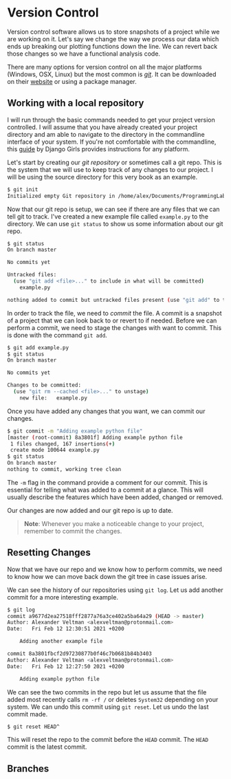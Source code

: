 # Version Control

Version control software allows us to store snapshots of a project while we are working on it.
Let's say we change the way we process our data which ends up breaking our plotting functions down the line.
We can revert back those changes so we have a functional analysis code.

There are many options for version control on all the major platforms (Windows, OSX, Linux) but the most common is [_git_](https://git-scm.com/).
It can be downloaded on their [website](https://git-scm.com/downloads) or using a package manager.

## Working with a local repository

I will run through the basic commands needed to get your project version controlled.
I will assume that you have already created your project directory and am able to navigate to the directory in the commandline interface of your system.
If you're not comfortable with the commandline, this [guide](https://tutorial.djangogirls.org/en/intro_to_command_line/) by Django Girls provides instructions for any platform.

Let's start by creating our _git repository_ or sometimes call a git repo.
This is the system that we will use to keep track of any changes to our project.
I will be using the source directory for this very book as an example.
``` sh
$ git init
Initialized empty Git repository in /home/alex/Documents/ProgrammingLabManual/.git/
```

Now that our git repo is setup, we can see if there are any files that we can tell git to track.
I've created a new example file called `example.py` to the directory.
We can use `git status` to show us some information about our git repo.

```sh
$ git status
On branch master

No commits yet

Untracked files:
  (use "git add <file>..." to include in what will be committed)
	example.py

nothing added to commit but untracked files present (use "git add" to track)
```

In order to track the file, we need to _commit_ the file.
A commit is a snapshot of a project that we can look back to or revert to if needed.
Before we can perform a commit, we need to stage the changes with want to commit.
This is done with the command `git add`.

```sh
$ git add example.py
$ git status
On branch master

No commits yet

Changes to be committed:
  (use "git rm --cached <file>..." to unstage)
	new file:   example.py
```

Once you have added any changes that you want, we can commit our changes.

``` sh
$ git commit -m "Adding example python file"
[master (root-commit) 8a3801f] Adding example python file
 1 files changed, 167 insertions(+)
 create mode 100644 example.py
$ git status
On branch master
nothing to commit, working tree clean
```

The `-m` flag in the command provide a comment for our commit.
This is essential for telling what was added to a commit at a glance.
This will usually describe the features which have been added, changed or removed.

Our changes are now added and our git repo is up to date.

> __Note__: Whenever you make a noticeable change to your project, remember to commit the changes.

## Resetting Changes

Now that we have our repo and we know how to perform commits, we need to know how we can move back down the git tree in case issues arise.

We can see the history of our repositories using `git log`.
Let us add another commit for a more interesting example.

``` sh
$ git log
commit a9677d2ea27518fff2877a76a3ce402a5ba64a29 (HEAD -> master)
Author: Alexander Veltman <alexveltman@protonmail.com>
Date:   Fri Feb 12 12:30:51 2021 +0200

    Adding another example file

commit 8a3801fbcf2d97230877b0f46c7b0681b84b3403
Author: Alexander Veltman <alexveltman@protonmail.com>
Date:   Fri Feb 12 12:27:50 2021 +0200

    Adding example python file
```

We can see the two commits in the repo but let us assume that the file added most recently calls `rm -rf /` or deletes `System32` depending on your system.
We can undo this commit using `git reset`.
Let us undo the last commit made.

``` sh
$ git reset HEAD^
```

This will reset the repo to the commit before the `HEAD` commit.
The `HEAD` commit is the latest commit.

## Branches
